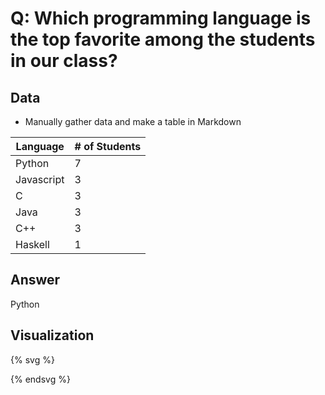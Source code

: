 # Q: Which programming language is the top favorite among the students in our class?

## Data

* Manually gather data and make a table in Markdown


| Language | # of Students |
| -- | -- |
| Python     | 7 |
| Javascript | 3 |
| C          | 3 |
| Java       | 3 |
| C++        | 3 |
| Haskell    | 1 |

## Answer

Python

## Visualization


{% svg %}

<!-- extend this into a barchart -->
<rect x="0" width="20" height="140" style="fill:rgb(0,0,255);stroke-width:3;stroke:rgb(0,0,0)" />
<rect x="30" width="20" height="60" style="fill:rgb(0,0,255);stroke-width:3;stroke:rgb(0,0,0)" />
<rect x="60" width="20" height="60" style="fill:rgb(0,0,255);stroke-width:3;stroke:rgb(0,0,0)" />
<rect x="90" width="20" height="60" style="fill:rgb(0,0,255);stroke-width:3;stroke:rgb(0,0,0)" />
<rect x="120" width="20" height="60" style="fill:rgb(0,0,255);stroke-width:3;stroke:rgb(0,0,0)" />
<rect x="150" width="20" height="20" style="fill:rgb(0,0,255);stroke-width:3;stroke:rgb(0,0,0)" />

{% endsvg %}

